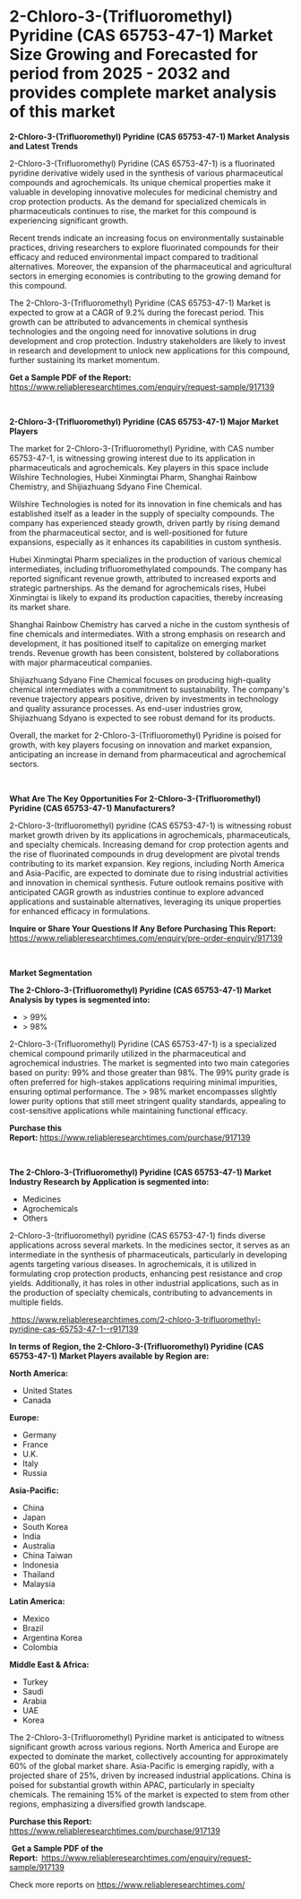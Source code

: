 <p><h1>2-Chloro-3-(Trifluoromethyl) Pyridine (CAS 65753-47-1) Market Size Growing and Forecasted for period from 2025 - 2032 and provides complete market analysis of this market</h1></p><p><strong>2-Chloro-3-(Trifluoromethyl) Pyridine (CAS 65753-47-1) Market Analysis and Latest Trends</strong></p>
<p><p>2-Chloro-3-(Trifluoromethyl) Pyridine (CAS 65753-47-1) is a fluorinated pyridine derivative widely used in the synthesis of various pharmaceutical compounds and agrochemicals. Its unique chemical properties make it valuable in developing innovative molecules for medicinal chemistry and crop protection products. As the demand for specialized chemicals in pharmaceuticals continues to rise, the market for this compound is experiencing significant growth. </p><p>Recent trends indicate an increasing focus on environmentally sustainable practices, driving researchers to explore fluorinated compounds for their efficacy and reduced environmental impact compared to traditional alternatives. Moreover, the expansion of the pharmaceutical and agricultural sectors in emerging economies is contributing to the growing demand for this compound. </p><p>The 2-Chloro-3-(Trifluoromethyl) Pyridine (CAS 65753-47-1) Market is expected to grow at a CAGR of 9.2% during the forecast period. This growth can be attributed to advancements in chemical synthesis technologies and the ongoing need for innovative solutions in drug development and crop protection. Industry stakeholders are likely to invest in research and development to unlock new applications for this compound, further sustaining its market momentum.</p></p>
<p><strong>Get a Sample PDF of the Report:&nbsp;</strong> <a href="https://www.reliableresearchtimes.com/enquiry/request-sample/917139?utm_campaign=2267&utm_medium=2&utm_source=Github&utm_content=ia&utm_term=02042025&utm_id=2-chloro-3-trifluoromethyl-pyridine-cas-65753-47-1">https://www.reliableresearchtimes.com/enquiry/request-sample/917139</a></p>
<p>&nbsp;</p>
<p><strong>2-Chloro-3-(Trifluoromethyl) Pyridine (CAS 65753-47-1) Major Market Players</strong></p>
<p><p>The market for 2-Chloro-3-(Trifluoromethyl) Pyridine, with CAS number 65753-47-1, is witnessing growing interest due to its application in pharmaceuticals and agrochemicals. Key players in this space include Wilshire Technologies, Hubei Xinmingtai Pharm, Shanghai Rainbow Chemistry, and Shijiazhuang Sdyano Fine Chemical.</p><p>Wilshire Technologies is noted for its innovation in fine chemicals and has established itself as a leader in the supply of specialty compounds. The company has experienced steady growth, driven partly by rising demand from the pharmaceutical sector, and is well-positioned for future expansions, especially as it enhances its capabilities in custom synthesis.</p><p>Hubei Xinmingtai Pharm specializes in the production of various chemical intermediates, including trifluoromethylated compounds. The company has reported significant revenue growth, attributed to increased exports and strategic partnerships. As the demand for agrochemicals rises, Hubei Xinmingtai is likely to expand its production capacities, thereby increasing its market share.</p><p>Shanghai Rainbow Chemistry has carved a niche in the custom synthesis of fine chemicals and intermediates. With a strong emphasis on research and development, it has positioned itself to capitalize on emerging market trends. Revenue growth has been consistent, bolstered by collaborations with major pharmaceutical companies.</p><p>Shijiazhuang Sdyano Fine Chemical focuses on producing high-quality chemical intermediates with a commitment to sustainability. The company's revenue trajectory appears positive, driven by investments in technology and quality assurance processes. As end-user industries grow, Shijiazhuang Sdyano is expected to see robust demand for its products.</p><p>Overall, the market for 2-Chloro-3-(Trifluoromethyl) Pyridine is poised for growth, with key players focusing on innovation and market expansion, anticipating an increase in demand from pharmaceutical and agrochemical sectors.</p></p>
<p>&nbsp;</p>
<p><strong>What Are The Key Opportunities For 2-Chloro-3-(Trifluoromethyl) Pyridine (CAS 65753-47-1) Manufacturers?</strong></p>
<p><p>2-Chloro-3-(trifluoromethyl) pyridine (CAS 65753-47-1) is witnessing robust market growth driven by its applications in agrochemicals, pharmaceuticals, and specialty chemicals. Increasing demand for crop protection agents and the rise of fluorinated compounds in drug development are pivotal trends contributing to its market expansion. Key regions, including North America and Asia-Pacific, are expected to dominate due to rising industrial activities and innovation in chemical synthesis. Future outlook remains positive with anticipated CAGR growth as industries continue to explore advanced applications and sustainable alternatives, leveraging its unique properties for enhanced efficacy in formulations.</p></p>
<p><strong>Inquire or Share Your Questions If Any Before Purchasing This Report:</strong> <a href="https://www.reliableresearchtimes.com/enquiry/pre-order-enquiry/917139?utm_campaign=2267&utm_medium=2&utm_source=Github&utm_content=ia&utm_term=02042025&utm_id=2-chloro-3-trifluoromethyl-pyridine-cas-65753-47-1">https://www.reliableresearchtimes.com/enquiry/pre-order-enquiry/917139</a></p>
<p>&nbsp;</p>
<p><strong>Market Segmentation</strong></p>
<p><strong>The 2-Chloro-3-(Trifluoromethyl) Pyridine (CAS 65753-47-1) Market Analysis by types is segmented into:</strong></p>
<p><ul><li>> 99%</li><li>> 98%</li></ul></p>
<p><p>2-Chloro-3-(Trifluoromethyl) Pyridine (CAS 65753-47-1) is a specialized chemical compound primarily utilized in the pharmaceutical and agrochemical industries. The market is segmented into two main categories based on purity: 99% and those greater than 98%. The 99% purity grade is often preferred for high-stakes applications requiring minimal impurities, ensuring optimal performance. The > 98% market encompasses slightly lower purity options that still meet stringent quality standards, appealing to cost-sensitive applications while maintaining functional efficacy.</p></p>
<p><strong>Purchase this Report:&nbsp;</strong><a href="https://www.reliableresearchtimes.com/purchase/917139?utm_campaign=2267&utm_medium=2&utm_source=Github&utm_content=ia&utm_term=02042025&utm_id=2-chloro-3-trifluoromethyl-pyridine-cas-65753-47-1">https://www.reliableresearchtimes.com/purchase/917139</a></p>
<p>&nbsp;</p>
<p><strong>The 2-Chloro-3-(Trifluoromethyl) Pyridine (CAS 65753-47-1) Market Industry Research by Application is segmented into:</strong></p>
<p><ul><li>Medicines</li><li>Agrochemicals</li><li>Others</li></ul></p>
<p><p>2-Chloro-3-(trifluoromethyl) pyridine (CAS 65753-47-1) finds diverse applications across several markets. In the medicines sector, it serves as an intermediate in the synthesis of pharmaceuticals, particularly in developing agents targeting various diseases. In agrochemicals, it is utilized in formulating crop protection products, enhancing pest resistance and crop yields. Additionally, it has roles in other industrial applications, such as in the production of specialty chemicals, contributing to advancements in multiple fields.</p></p>
<p><a href="https://www.reliableresearchtimes.com/2-chloro-3-trifluoromethyl-pyridine-cas-65753-47-1--r917139?utm_campaign=2267&utm_medium=2&utm_source=Github&utm_content=ia&utm_term=02042025&utm_id=2-chloro-3-trifluoromethyl-pyridine-cas-65753-47-1">&nbsp;https://www.reliableresearchtimes.com/2-chloro-3-trifluoromethyl-pyridine-cas-65753-47-1--r917139</a></p>
<p><strong>In terms of Region, the 2-Chloro-3-(Trifluoromethyl) Pyridine (CAS 65753-47-1) Market Players available by Region are:</strong></p>
<p>
    <p> <strong> North America: </strong>
        <ul>
            <li>United States</li>
            <li>Canada</li>
        </ul>
        </p> 
    <p> <strong> Europe: </strong>
        <ul>
            <li>Germany</li>
            <li>France</li>
            <li>U.K.</li>
            <li>Italy</li>
            <li>Russia</li>
        </ul>
        </p> 
    <p> <strong> Asia-Pacific: </strong>
        <ul>
            <li>China</li>
            <li>Japan</li>
            <li>South Korea</li>
            <li>India</li>
            <li>Australia</li>
            <li>China Taiwan</li>
            <li>Indonesia</li>
            <li>Thailand</li>
            <li>Malaysia</li>
        </ul>
        </p> 
    <p> <strong> Latin America: </strong>
        <ul>
            <li>Mexico</li>
            <li>Brazil</li>
            <li>Argentina Korea</li>
            <li>Colombia</li>
        </ul>
        </p> 
    <p> <strong> Middle East & Africa: </strong>
        <ul>
            <li>Turkey</li>
            <li>Saudi</li>
            <li>Arabia</li>
            <li>UAE</li>
            <li>Korea</li>
        </ul>
    </p>
    </p>
<p><p>The 2-Chloro-3-(Trifluoromethyl) Pyridine market is anticipated to witness significant growth across various regions. North America and Europe are expected to dominate the market, collectively accounting for approximately 60% of the global market share. Asia-Pacific is emerging rapidly, with a projected share of 25%, driven by increased industrial applications. China is poised for substantial growth within APAC, particularly in specialty chemicals. The remaining 15% of the market is expected to stem from other regions, emphasizing a diversified growth landscape.</p></p>
<p><strong>Purchase this Report: </strong><a href="https://www.reliableresearchtimes.com/purchase/917139?utm_campaign=2267&utm_medium=2&utm_source=Github&utm_content=ia&utm_term=02042025&utm_id=2-chloro-3-trifluoromethyl-pyridine-cas-65753-47-1">https://www.reliableresearchtimes.com/purchase/917139</a></p>
<p>&nbsp;<strong>Get a Sample PDF of the Report:&nbsp;&nbsp;</strong><a href="https://www.reliableresearchtimes.com/enquiry/request-sample/917139?utm_campaign=2267&utm_medium=2&utm_source=Github&utm_content=ia&utm_term=02042025&utm_id=2-chloro-3-trifluoromethyl-pyridine-cas-65753-47-1">https://www.reliableresearchtimes.com/enquiry/request-sample/917139</a></p>
<p><strong></strong></p>
<p>Check more reports on <a href="https://www.reliableresearchtimes.com/?utm_campaign=2267&utm_medium=2&utm_source=Github&utm_content=ia&utm_term=02042025&utm_id=2-chloro-3-trifluoromethyl-pyridine-cas-65753-47-1">https://www.reliableresearchtimes.com/</a></p>